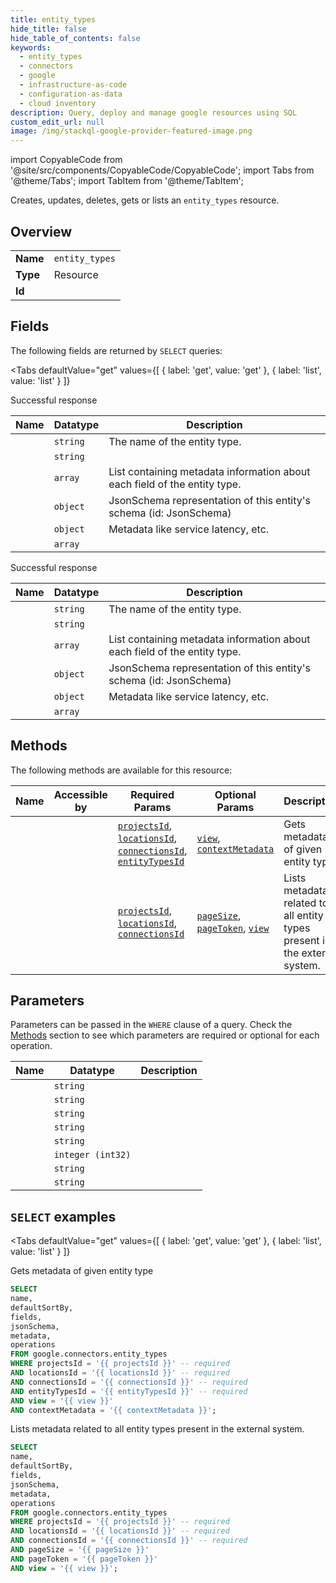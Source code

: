 ```yaml
--- 
title: entity_types
hide_title: false
hide_table_of_contents: false
keywords:
  - entity_types
  - connectors
  - google
  - infrastructure-as-code
  - configuration-as-data
  - cloud inventory
description: Query, deploy and manage google resources using SQL
custom_edit_url: null
image: /img/stackql-google-provider-featured-image.png
---
```


import CopyableCode from '@site/src/components/CopyableCode/CopyableCode';
import Tabs from '@theme/Tabs';
import TabItem from '@theme/TabItem';

Creates, updates, deletes, gets or lists an <code>entity_types</code> resource.

## Overview
<table><tbody>
<tr><td><b>Name</b></td><td><code>entity_types</code></td></tr>
<tr><td><b>Type</b></td><td>Resource</td></tr>
<tr><td><b>Id</b></td><td><CopyableCode code="google.connectors.entity_types" /></td></tr>
</tbody></table>

## Fields

The following fields are returned by `SELECT` queries:

<Tabs
    defaultValue="get"
    values={[
        { label: 'get', value: 'get' },
        { label: 'list', value: 'list' }
    ]}
>
<TabItem value="get">

Successful response

<table>
<thead>
    <tr>
    <th>Name</th>
    <th>Datatype</th>
    <th>Description</th>
    </tr>
</thead>
<tbody>
<tr>
    <td><CopyableCode code="name" /></td>
    <td><code>string</code></td>
    <td>The name of the entity type.</td>
</tr>
<tr>
    <td><CopyableCode code="defaultSortBy" /></td>
    <td><code>string</code></td>
    <td></td>
</tr>
<tr>
    <td><CopyableCode code="fields" /></td>
    <td><code>array</code></td>
    <td>List containing metadata information about each field of the entity type.</td>
</tr>
<tr>
    <td><CopyableCode code="jsonSchema" /></td>
    <td><code>object</code></td>
    <td>JsonSchema representation of this entity's schema (id: JsonSchema)</td>
</tr>
<tr>
    <td><CopyableCode code="metadata" /></td>
    <td><code>object</code></td>
    <td>Metadata like service latency, etc.</td>
</tr>
<tr>
    <td><CopyableCode code="operations" /></td>
    <td><code>array</code></td>
    <td></td>
</tr>
</tbody>
</table>
</TabItem>
<TabItem value="list">

Successful response

<table>
<thead>
    <tr>
    <th>Name</th>
    <th>Datatype</th>
    <th>Description</th>
    </tr>
</thead>
<tbody>
<tr>
    <td><CopyableCode code="name" /></td>
    <td><code>string</code></td>
    <td>The name of the entity type.</td>
</tr>
<tr>
    <td><CopyableCode code="defaultSortBy" /></td>
    <td><code>string</code></td>
    <td></td>
</tr>
<tr>
    <td><CopyableCode code="fields" /></td>
    <td><code>array</code></td>
    <td>List containing metadata information about each field of the entity type.</td>
</tr>
<tr>
    <td><CopyableCode code="jsonSchema" /></td>
    <td><code>object</code></td>
    <td>JsonSchema representation of this entity's schema (id: JsonSchema)</td>
</tr>
<tr>
    <td><CopyableCode code="metadata" /></td>
    <td><code>object</code></td>
    <td>Metadata like service latency, etc.</td>
</tr>
<tr>
    <td><CopyableCode code="operations" /></td>
    <td><code>array</code></td>
    <td></td>
</tr>
</tbody>
</table>
</TabItem>
</Tabs>

## Methods

The following methods are available for this resource:

<table>
<thead>
    <tr>
    <th>Name</th>
    <th>Accessible by</th>
    <th>Required Params</th>
    <th>Optional Params</th>
    <th>Description</th>
    </tr>
</thead>
<tbody>
<tr>
    <td><a href="#get"><CopyableCode code="get" /></a></td>
    <td><CopyableCode code="select" /></td>
    <td><a href="#parameter-projectsId"><code>projectsId</code></a>, <a href="#parameter-locationsId"><code>locationsId</code></a>, <a href="#parameter-connectionsId"><code>connectionsId</code></a>, <a href="#parameter-entityTypesId"><code>entityTypesId</code></a></td>
    <td><a href="#parameter-view"><code>view</code></a>, <a href="#parameter-contextMetadata"><code>contextMetadata</code></a></td>
    <td>Gets metadata of given entity type</td>
</tr>
<tr>
    <td><a href="#list"><CopyableCode code="list" /></a></td>
    <td><CopyableCode code="select" /></td>
    <td><a href="#parameter-projectsId"><code>projectsId</code></a>, <a href="#parameter-locationsId"><code>locationsId</code></a>, <a href="#parameter-connectionsId"><code>connectionsId</code></a></td>
    <td><a href="#parameter-pageSize"><code>pageSize</code></a>, <a href="#parameter-pageToken"><code>pageToken</code></a>, <a href="#parameter-view"><code>view</code></a></td>
    <td>Lists metadata related to all entity types present in the external system.</td>
</tr>
</tbody>
</table>

## Parameters

Parameters can be passed in the `WHERE` clause of a query. Check the [Methods](#methods) section to see which parameters are required or optional for each operation.

<table>
<thead>
    <tr>
    <th>Name</th>
    <th>Datatype</th>
    <th>Description</th>
    </tr>
</thead>
<tbody>
<tr id="parameter-connectionsId">
    <td><CopyableCode code="connectionsId" /></td>
    <td><code>string</code></td>
    <td></td>
</tr>
<tr id="parameter-entityTypesId">
    <td><CopyableCode code="entityTypesId" /></td>
    <td><code>string</code></td>
    <td></td>
</tr>
<tr id="parameter-locationsId">
    <td><CopyableCode code="locationsId" /></td>
    <td><code>string</code></td>
    <td></td>
</tr>
<tr id="parameter-projectsId">
    <td><CopyableCode code="projectsId" /></td>
    <td><code>string</code></td>
    <td></td>
</tr>
<tr id="parameter-contextMetadata">
    <td><CopyableCode code="contextMetadata" /></td>
    <td><code>string</code></td>
    <td></td>
</tr>
<tr id="parameter-pageSize">
    <td><CopyableCode code="pageSize" /></td>
    <td><code>integer (int32)</code></td>
    <td></td>
</tr>
<tr id="parameter-pageToken">
    <td><CopyableCode code="pageToken" /></td>
    <td><code>string</code></td>
    <td></td>
</tr>
<tr id="parameter-view">
    <td><CopyableCode code="view" /></td>
    <td><code>string</code></td>
    <td></td>
</tr>
</tbody>
</table>

## `SELECT` examples

<Tabs
    defaultValue="get"
    values={[
        { label: 'get', value: 'get' },
        { label: 'list', value: 'list' }
    ]}
>
<TabItem value="get">

Gets metadata of given entity type

```sql
SELECT
name,
defaultSortBy,
fields,
jsonSchema,
metadata,
operations
FROM google.connectors.entity_types
WHERE projectsId = '{{ projectsId }}' -- required
AND locationsId = '{{ locationsId }}' -- required
AND connectionsId = '{{ connectionsId }}' -- required
AND entityTypesId = '{{ entityTypesId }}' -- required
AND view = '{{ view }}'
AND contextMetadata = '{{ contextMetadata }}';
```
</TabItem>
<TabItem value="list">

Lists metadata related to all entity types present in the external system.

```sql
SELECT
name,
defaultSortBy,
fields,
jsonSchema,
metadata,
operations
FROM google.connectors.entity_types
WHERE projectsId = '{{ projectsId }}' -- required
AND locationsId = '{{ locationsId }}' -- required
AND connectionsId = '{{ connectionsId }}' -- required
AND pageSize = '{{ pageSize }}'
AND pageToken = '{{ pageToken }}'
AND view = '{{ view }}';
```
</TabItem>
</Tabs>
